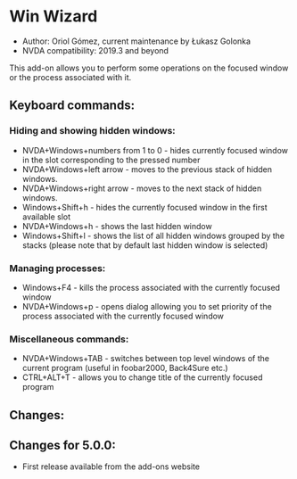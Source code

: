 # Win Wizard

* Author: Oriol Gómez, current maintenance by Łukasz Golonka
* NVDA compatibility: 2019.3 and beyond

This add-on allows you to perform some operations on the focused window or the process associated with it.

## Keyboard commands:
### Hiding and showing hidden windows:
* NVDA+Windows+numbers from 1 to 0 - hides  currently focused window in the slot corresponding to the pressed number
* NVDA+Windows+left arrow - moves to the previous stack of hidden windows.
* NVDA+Windows+right arrow - moves to the next stack of hidden windows.
* Windows+Shift+h - hides the currently focused window in the first available slot
* NVDA+Windows+h - shows the last hidden window
* Windows+Shift+l - shows the list of all hidden windows grouped by the stacks (please note that by default last hidden window is selected)

### Managing processes:
* Windows+F4 - kills the process associated with the currently focused window
* NVDA+Windows+p - opens dialog allowing you to set priority of the process associated with the currently focused window

### Miscellaneous  commands:
* NVDA+Windows+TAB - switches between top level windows of the current program (useful in foobar2000, Back4Sure etc.)
* CTRL+ALT+T - allows you to change title of the currently focused program

## Changes:

## Changes for 5.0.0:

- First release available from the add-ons website
